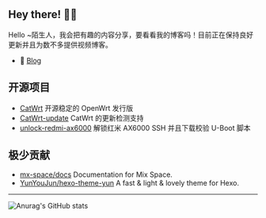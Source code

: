 ## Hey there! :wave::smiley:

Hello ~陌生人，我会把有趣的内容分享，要看看我的博客吗！目前正在保持良好更新并且为数不多提供视频博客。

- 🚀 [Blog](https://www.miaoer.xyz)

## 开源项目

- [CatWrt](https://github.com/miaoermua/CatWrt) 开源稳定的 OpenWrt 发行版
- [CatWrt-update](https://github.com/miaoermua/catwrt-update) CatWrt 的更新检测支持
- [unlock-redmi-ax6000](https://github.com/miaoermua/unlock-redmi-ax6000) 解锁红米 AX6000 SSH 并且下载校验 U-Boot 脚本

## 极少贡献

- [mx-space/docs](https://github.com/mx-space/docs) Documentation for Mix Space.
- [YunYouJun/hexo-theme-yun](https://github.com/YunYouJun/hexo-theme-yun) A fast & light & lovely theme for Hexo.

***

![Anurag's GitHub stats](https://github-readme-stats.vercel.app/api?username=anuraghazra&show_icons=true)
